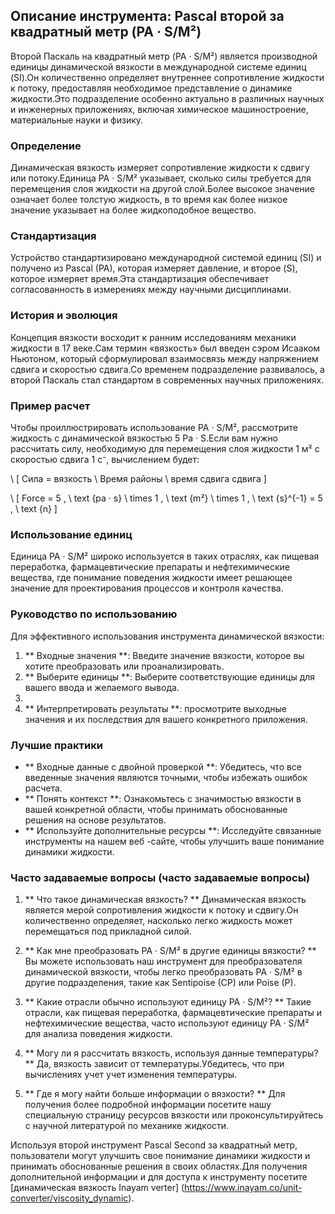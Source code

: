 ## Описание инструмента: Pascal второй за квадратный метр (PA · S/M²)

Второй Паскаль на квадратный метр (PA · S/M²) является производной единицы динамической вязкости в международной системе единиц (SI).Он количественно определяет внутреннее сопротивление жидкости к потоку, предоставляя необходимое представление о динамике жидкости.Это подразделение особенно актуально в различных научных и инженерных приложениях, включая химическое машиностроение, материальные науки и физику.

### Определение
Динамическая вязкость измеряет сопротивление жидкости к сдвигу или потоку.Единица PA · S/M² указывает, сколько силы требуется для перемещения слоя жидкости на другой слой.Более высокое значение означает более толстую жидкость, в то время как более низкое значение указывает на более жидкоподобное вещество.

### Стандартизация
Устройство стандартизировано международной системой единиц (SI) и получено из Pascal (PA), которая измеряет давление, и второе (S), которое измеряет время.Эта стандартизация обеспечивает согласованность в измерениях между научными дисциплинами.

### История и эволюция
Концепция вязкости восходит к ранним исследованиям механики жидкости в 17 веке.Сам термин «вязкость» был введен сэром Исааком Ньютоном, который сформулировал взаимосвязь между напряжением сдвига и скоростью сдвига.Со временем подразделение развивалось, а второй Паскаль стал стандартом в современных научных приложениях.

### Пример расчет
Чтобы проиллюстрировать использование PA · S/M², рассмотрите жидкость с динамической вязкостью 5 Pa · S.Если вам нужно рассчитать силу, необходимую для перемещения слоя жидкости 1 м² с скоростью сдвига 1 с⁻, вычислением будет:

\ [
Сила = вязкость \ Время районы \ время сдвига сдвига
\]

\ [
Force = 5 \, \ text {pa · s} \ times 1 \, \ text {m²} \ times 1 \, \ text {s}^{-1} = 5 \, \ text {n}
\]

### Использование единиц
Единица PA · S/M² широко используется в таких отраслях, как пищевая переработка, фармацевтические препараты и нефтехимические вещества, где понимание поведения жидкости имеет решающее значение для проектирования процессов и контроля качества.

### Руководство по использованию
Для эффективного использования инструмента динамической вязкости:
1. ** Входные значения **: Введите значение вязкости, которое вы хотите преобразовать или проанализировать.
2. ** Выберите единицы **: Выберите соответствующие единицы для вашего ввода и желаемого вывода.
3.
4. ** Интерпретировать результаты **: просмотрите выходные значения и их последствия для вашего конкретного приложения.

### Лучшие практики
- ** Входные данные с двойной проверкой **: Убедитесь, что все введенные значения являются точными, чтобы избежать ошибок расчета.
- ** Понять контекст **: Ознакомьтесь с значимостью вязкости в вашей конкретной области, чтобы принимать обоснованные решения на основе результатов.
- ** Используйте дополнительные ресурсы **: Исследуйте связанные инструменты на нашем веб -сайте, чтобы улучшить ваше понимание динамики жидкости.

### Часто задаваемые вопросы (часто задаваемые вопросы)

1. ** Что такое динамическая вязкость? **
Динамическая вязкость является мерой сопротивления жидкости к потоку и сдвигу.Он количественно определяет, насколько легко жидкость может перемещаться под прикладной силой.

2. ** Как мне преобразовать PA · S/M² в другие единицы вязкости? **
Вы можете использовать наш инструмент для преобразователя динамической вязкости, чтобы легко преобразовать PA · S/M² в другие подразделения, такие как Sentipoise (CP) или Poise (P).

3. ** Какие отрасли обычно используют единицу PA · S/M²? **
Такие отрасли, как пищевая переработка, фармацевтические препараты и нефтехимические вещества, часто используют единицу PA · S/M² для анализа поведения жидкости.

4. ** Могу ли я рассчитать вязкость, используя данные температуры? **
Да, вязкость зависит от температуры.Убедитесь, что при вычислениях учет учет изменения температуры.

5. ** Где я могу найти больше информации о вязкости? **
Для получения более подробной информации посетите нашу специальную страницу ресурсов вязкости или проконсультируйтесь с научной литературой по механике жидкости.

Используя второй инструмент Pascal Second за квадратный метр, пользователи могут улучшить свое понимание динамики жидкости и принимать обоснованные решения в своих областях.Для получения дополнительной информации и для доступа к инструменту посетите [динамическая вязкость Inayam verter] (https://www.inayam.co/unit-converter/viscosity_dynamic).